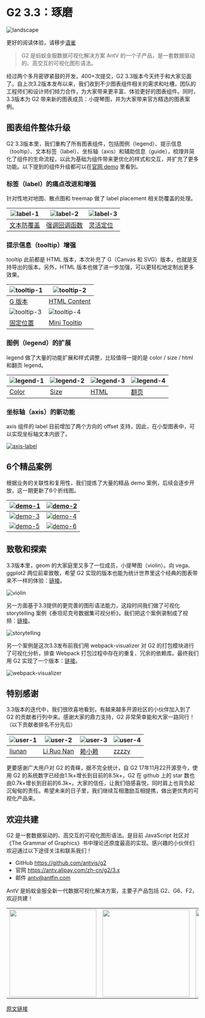 # G2 3.3：琢磨

![landscape](https://cdn.nlark.com/lark/0/2018/png/619/1539617561562-735601fe-7c28-4ddc-aa8b-d230d46e5e00.png)

更好的阅读体验，请移步[语雀](https://www.yuque.com/antv/blog/g2-3.3-release)

> G2 是蚂蚁金服数据可视化解决方案 AntV 的一个子产品，是一套数据驱动的、高交互的可视化图形语法。

经过两个多月密锣紧鼓的开发，400+次提交，G2 3.3版本今天终于和大家见面了。自上次3.2版本发布以来，我们收到不少图表组件相关的需求和吐槽，团队的工程师们和设计师们倾力合作，为大家带来更丰富、体验更好的图表组件。同时，3.3版本为 G2 带来新的图表成员：小提琴图，并为大家带来官方精选的图表案例。

## 图表组件整体升级

G2 3.3版本里，我们重构了所有图表组件，包括图例（legend）、提示信息（tooltip）、文本标签（label）、坐标轴（axis）和辅助信息（guide），梳理并简化了组件的生命流程，以此为基础为组件带来更优化的样式和交互，并扩充了更多功能。以下提到的组件升级都可以在[官网 demo](https://antv.alipay.com/zh-cn/g2/3.x/demo/index.html#_%E7%BB%84%E4%BB%B6%E4%BD%BF%E7%94%A8) 里看到。

### 标签（label）的痛点改进和增强

针对性地对地图、散点图和 treemap 做了 label placement 相关防覆盖的处理。

| ![label-1](https://cdn.nlark.com/lark/0/2018/png/619/1539619672502-705f9687-9081-4c3e-93ba-325186e8b86d.png) | ![label-2](https://cdn.nlark.com/lark/0/2018/png/619/1539619679388-c124590f-5132-4940-be2b-8ac1f22844fa.png) | ![label-3](https://cdn.nlark.com/lark/0/2018/png/619/1539619685785-c7c8b908-9d3c-4e62-8848-27850b9b8edc.png) |
|----|----|----|
| [文本防覆盖](https://antv.alipay.com/zh-cn/g2/3.x/demo/component/label-map.html) | [强调回调函数](https://antv.alipay.com/zh-cn/g2/3.x/demo/component/legend-tail.html) | [灵活定位](https://antv.alipay.com/zh-cn/g2/3.x/demo/component/label-position.html) |

### 提示信息（tooltip）增强

tooltip 此前都是 HTML 版本，本次补充了 G（Canvas 和 SVG）版本，也就是支持导出的版本。另外，HTML 版本也做了进一步加强，可以更轻松地定制出更多效果。

| ![tooltip-1](https://cdn.nlark.com/lark/0/2018/png/619/1539619829723-6458be26-061f-40a9-9896-f51f52cabef9.png) | ![tooltip-2](https://cdn.nlark.com/lark/0/2018/png/619/1539619840951-c1d43c75-2e53-41fb-861d-0f6a49b48e19.png) |
|----|----|
| [G 版本](https://antv.alipay.com/zh-cn/g2/3.x/demo/component/tooltip-canvastooltip.html) | [HTML Content](https://antv.alipay.com/zh-cn/g2/3.x/demo/component/tooltip-html-content.html) |
| ![tooltip-3](https://cdn.nlark.com/lark/0/2018/png/619/1539619926948-f65bcf24-c18a-4c27-851d-0cf439c63558.png) | ![tooltip-4](https://cdn.nlark.com/lark/0/2018/png/619/1539619934634-4075c935-ec52-4ba2-84b1-8ac0bb8933a5.png) |
| [固定位置](https://antv.alipay.com/zh-cn/g2/3.x/demo/component/tooltip-fixed-position.html) | [Mini Tooltip](https://antv.alipay.com/zh-cn/g2/3.x/demo/component/tooltip-mini.html) |

### 图例（legend）的扩展

legend 做了大量的功能扩展和样式调整，比较值得一提的是 color / size / html 和翻页 legend。

| ![legend-1](https://cdn.nlark.com/lark/0/2018/png/619/1539620313490-c98b03dd-bac6-4149-a03d-0815fe1df845.png) | ![legend-2](https://cdn.nlark.com/lark/0/2018/png/619/1539620064793-e2f13b00-bdfe-4740-a690-e38e1f9da201.png) | ![legend-3](https://cdn.nlark.com/lark/0/2018/png/619/1539620087148-a84c0474-30cb-4016-9d4b-13f93183c62d.png) | ![legend-4](https://cdn.nlark.com/lark/0/2018/png/619/1539620093764-fcc442c5-711a-4e15-ba9d-d03dc3428c4e.png) |
|----|----|----|----|
| [Color](https://antv.alipay.com/zh-cn/g2/3.x/demo/component/legend-color.html) | [Size](https://antv.alipay.com/zh-cn/g2/3.x/demo/component/legend-size.html) | [HTML](https://antv.alipay.com/zh-cn/g2/3.x/demo/component/legend-html.html) | [翻页](https://antv.alipay.com/zh-cn/g2/3.x/demo/component/legend-pagenation.html) |

### 坐标轴（axis）的新功能

axis 组件的 label 目前增加了两个方向的 offset 支持，因此，在小型图表中，可以实现坐标轴文本内嵌了。

[![axis-label](https://cdn.nlark.com/lark/0/2018/png/619/1539620653141-8f44b047-25e3-40b8-86c4-b7ac47e40da9.png)](https://antv.alipay.com/zh-cn/g2/3.x/demo/component/axis-label-offset.html)

## 6个精品案例

根据业务的关联性和复用性，我们提炼了大量的精品 demo 案例，后续会逐步开放，这一期更新了6个折线图。

| [![demo-1](https://cdn.nlark.com/lark/0/2018/png/619/1539620696235-1434e86d-d014-405b-bb48-9b6a9bbb8ed9.png)](https://antv.alipay.com/zh-cn/g2/3.x/demo/gallery/line3.html) | [![demo-2](https://cdn.nlark.com/lark/0/2018/png/619/1539620707056-13453f3f-4552-4755-933d-a62b67192645.png)](https://antv.alipay.com/zh-cn/g2/3.x/demo/gallery/line2.html) |
|----|----|
| [![demo-3](https://cdn.nlark.com/lark/0/2018/png/619/1539620715476-86da7d49-132b-4bce-9179-39c3218b23c1.png)](https://antv.alipay.com/zh-cn/g2/3.x/demo/gallery/line6.html) | [![demo-4](https://cdn.nlark.com/lark/0/2018/png/619/1539620729626-c04bd74a-c164-41f9-9443-c2813b488a61.png)](https://antv.alipay.com/zh-cn/g2/3.x/demo/gallery/line4.html) |
| [![demo-5](https://cdn.nlark.com/lark/0/2018/png/619/1539620740532-77142126-c9d0-480a-8cd7-6903032aa2c8.png)](https://antv.alipay.com/zh-cn/g2/3.x/demo/gallery/line5.html) | [![demo-6](https://cdn.nlark.com/lark/0/2018/png/619/1539620753012-ed976c71-f021-4468-a7eb-0d4622904365.png)](https://antv.alipay.com/zh-cn/g2/3.x/demo/gallery/line1.html) |

## 致敬和探索

3.3版本里，geom 的大家庭里又多了一位成员，小提琴图（violin）。向 vega、ggplot2 两位前辈致敬，希望 G2 实现的版本也能为统计世界里这个经典的图表带来不一样的体验：[链接](https://antv.alipay.com/zh-cn/g2/3.x/demo/other/violin.html)。

![violin](https://cdn.nlark.com/lark/0/2018/gif/619/1539257814939-b34bb906-223b-4b52-b2aa-2816ae1ef74b.gif)

另一方面基于3.3提供的更完善的图形语法能力，这段时间我们做了可视化 storytelling 案例《泰坦尼克号数据集可视分析》。我们把这个案例录制成了视频：[链接](https://v.youku.com/v_show/id_XMzgzMDk3Mjk1Mg==.html)。

![storytelling](https://cdn.nlark.com/lark/0/2018/png/619/1539258098542-cc553028-f041-4c01-89d7-93cc97014c46.png)

另一个案例是这次3.3发布前我们用 webpack-visualizer 对 G2 的打包模块进行了可视化分析，排查 Webpack 打包过程中存在的重复、冗余的依赖库。最终我们用 G2 实现了一个版本：[链接](https://antv.alipay.com/zh-cn/g2/3.x/demo/relation/webpack-visualizer.html)。

![webpack-visualizer](https://cdn.nlark.com/lark/0/2018/gif/619/1539258494707-0be4756e-706d-4e8c-8182-f3760b8dd5e5.gif)

## 特别感谢

3.3版本的迭代中，我们很欣喜地看到，有越来越多开源社区的小伙伴加入到了 G2 的贡献者行列中来。感谢大家的鼎力支持，G2 非常荣幸能和大家一路同行！（以下贡献者排名不分先后）

| ![user-1](https://cdn.nlark.com/lark/0/2018/png/619/1539246344336-81a296cd-3980-46d4-8c42-0dc5cbe6273d.png) | ![user-2](https://cdn.nlark.com/lark/0/2018/png/619/1539246411377-2dba76d5-489e-40c5-8ee1-d296d7b7549c.png) | ![user-3](https://cdn.nlark.com/lark/0/2018/png/619/1539246391792-46320fd8-3f9d-4155-b988-72406d71020e.png) | ![user-4](https://cdn.nlark.com/lark/0/2018/png/619/1539246366261-5bd45572-b9dd-406b-862d-0a6e5181015e.png) |
|----|----|----|----|
| [liunan](https://github.com/forbreak) | [Li Ruo Nan](https://github.com/Sai0514) | [赖小赖](https://github.com/laispace) | [zzzzy](https://github.com/maplor) |

更要感谢广大用户对 G2 的青睐，据不完全统计，自 G2 17年11月22开源至今，使用 G2 的系统数字已经由1.1k+增长到目前的8.5k+，G2 在 github 上的 star 数也由0.7k+增长到目前的6.3k+。大家的信任，让我们倍感喜悦，同时肩上也背负起沉甸甸的责任。希望未来的日子里，我们继续互相激励互相提携，做出更优秀的可视化产品来。

## 欢迎共建

G2 是一套数据驱动的、高交互的可视化图形语法。是目前 JavaScript 社区对《The Grammar of Graphics》书中理论还原度最高的实现。感兴趣的小伙伴们欢迎通过以下途径关注和联系我们！

- GitHub https://github.com/antvis/g2
- 官网 https://antv.alipay.com/zh-cn/g2/3.x
- 邮件 antv@antfin.com

AntV 是蚂蚁金服全新一代数据可视化解决方案，主要子产品包括 G2、G6、F2，欢迎共建！

<div class="bi-table"><table><colgroup><col><col><col></colgroup><tbody><tr><td rowspan="1" colspan="1"><div data-type="p"><a target="_blank" rel="noopener noreferrer nofollow" href="https://antv.alipay.com/zh-cn/g2/3.x/index.html" class="bi-link"><div data-type="image" data-display="block" data-align="center" data-src="https://cdn.yuque.com/lark/0/2018/png/355/1531725785990-d1682f3d-6655-47e7-a4f7-e8cd7518f08c.png" data-width="228"><img src="https://cdn.yuque.com/lark/0/2018/png/355/1531725785990-d1682f3d-6655-47e7-a4f7-e8cd7518f08c.png" width="228"></div></a></div></td><td rowspan="1" colspan="1"><div data-type="p"><a target="_blank" rel="noopener noreferrer nofollow" href="https://antv.alipay.com/zh-cn/g6/1.x/index.html" class="bi-link"><div data-type="image" data-display="block" data-align="center" data-src="https://cdn.yuque.com/lark/0/2018/png/355/1531725758171-21b4f4ea-9455-44d4-8e46-7c10be80ccca.png" data-width="228"><img src="https://cdn.yuque.com/lark/0/2018/png/355/1531725758171-21b4f4ea-9455-44d4-8e46-7c10be80ccca.png" width="228"></div></a></div></td><td rowspan="1" colspan="1"><div data-type="p"><a target="_blank" rel="noopener noreferrer nofollow" href="https://antv.alipay.com/zh-cn/f2/3.x/index.html" class="bi-link"><div data-type="image" data-display="block" data-align="center" data-src="https://cdn.yuque.com/lark/0/2018/png/355/1531725778548-1661b27e-d966-4446-ab83-9896709829c7.png" data-width="229"><img src="https://cdn.yuque.com/lark/0/2018/png/355/1531725778548-1661b27e-d966-4446-ab83-9896709829c7.png" width="229"></div></a></div></td></tr></tbody></table></div>

[原文链接](https://www.yuque.com/antv/blog/g2-3.3-release)
